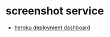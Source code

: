 # screenshot service

- [heroku deployment dashboard](https://dashboard.heroku.com/apps/crvouga-screenshot/activity/builds/1dc86832-fc2f-4887-86f7-b8917710a163)
